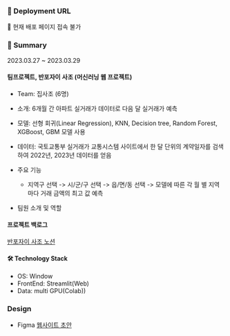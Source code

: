 ### 🔗 Deployment URL
🔗 현재 배포 페이지 접속 불가

### 📌 Summary

2023.03.27 ~ 2023.03.29

#### 팀프로젝트, 반포자이 사조 (머신러닝 웹 프로젝트)
- Team: 집사조 (6명)
- 소개: 6개월 간 아파트 실거래가 데이터로 다음 달 실거래가 예측
- 모델: 선형 회귀(Linear Regression), KNN, Decision tree, Random Forest, XGBoost, GBM 모델 사용
- 데이터: 국토교통부 실거래가 교통시스템 사이트에서 한 달 단위의 계약일자를 검색하여 2022년, 2023년 데이터를 얻음

- 주요 기능
  - 지역구 선택 -> 시/군/구 선택 -> 읍/면/동 선택 -> 모델에 따른 각 월 별 지역마다 거래 금액의 최고 값 예측

- 팀원 소개 및 역할
[](https://github.com/jaiwon880/Gangsil/assets/71927533/a2ca441a-488f-4c64-974e-a974829f087c)


#### 프로젝트 백로그
[반포자이 사조 노션](https://jjae0510.notion.site/f2bc88685ba142759537c9ce51baaf50?pvs=4)

#### 🛠️ Technology Stack
- OS: Window
- FrontEnd: Streamlit(Web)
- Data: multi GPU(Colab))


### Design
- Figma
[웹사이트 초안](https://www.figma.com/file/9apkb2BW0hddbRu74zhKKK/%EB%B0%98%ED%8F%AC%EC%9E%90%EC%9D%B4-%EC%82%AC%EC%A1%B0?type=design&node-id=0-1&mode=design)
